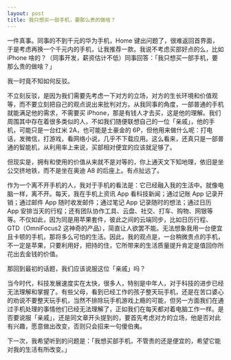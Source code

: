 ```yaml
---
layout: post
title: 我只想买一部手机，要那么贵的做啥？
---
```


一件真事。同事的不到千元的华为手机，Home 键出问题了，很难返回首界面，于是考虑再换一个千元内的手机，让我推荐一款。我说不考虑买部好点的么，比如 iPhone 啥的？（同事开发，薪资估计不低）同事回答：「我只想买一部手机，要那么贵的做啥？」

我一时竟不知如何反驳。

不立刻反驳，是因为我们需要先考虑一下对方的立场，对方的生长环境和价值观等，而不要立刻把自己的观点说出来批判对方。从我同事的角度，一部普通的手机就能满足他的需求，不需要买 iPhone，那是有钱人才去买，这是他的理解。我们周围其中存在着很多类似的人，不如我们随便联想自己的一位「亲戚」，他的手机，可能只是一台红米 2A，也可能是土豪金的 6P，但他用来做什么呢：打电话，发微信，打游戏，看网络小说，几乎不下载应用。这么看来，还真只是一部普通的智能机，从利用率上来说，买部相对便宜的应该就足够了。

但现实是，拥有和使用的价值从来就不是对等的，你上通天文下知地理，依旧是坐公交挤地铁，而不是坐在奥迪 A8 的后座上。有点扯远了。

作为一个离不开手机的人，我对于手机的看法是：它已经融入我的生活中。就像电脑一样，离不开。每天，我在手机上资讯 App 看科技新闻；通过记账 App 记录开销；通过邮件 App 随时收发邮件；通过笔记 App 记录随时的想法；通过日历 App 安排当天的行程；还有团队协作工具、云盘、社交、打车、购物、网银等等。不仅如此，因为同是用苹果套件，彼此之间的云端同步，比如日历行程、GTD（OmniFocus2 这神奇的产品），简直让人欲罢不能。无法想象我用一台便宜且卡顿的手机，那将多么可怕的生活。因此，我的观点是，一台稍微贵点的手机，不一定是苹果，只要利用好，把持的住，它所带来的生活质量提升肯定是值回你所花出去金钱的价值。

那回到最初的话题，我们应该说服这位「亲戚」吗？

当今时代，科技发展速度实在太快，很多人，特别是中年人，对于科技的进步已经无法理解和掌握了。有些父母，看到已经工作的孩子整天玩手机，还是在苦口婆心的劝说不要整天玩手机，当然不排除玩手机游戏上瘾的可能，但另一方面我们在通过手机处理的事情他们已经无法理解了，正如我们在每天都对着电脑工作一样。是否要说服「亲戚」，还是同文章开头提到的，要首先考虑对方的立场，他是否对此有兴趣，愿意做出改变，否则只会招来一句傻伯夷。

下一次，我希望听到的问题是：「我想买部手机，不管贵的还是便宜的，希望它能对我的生活有所改变。」



